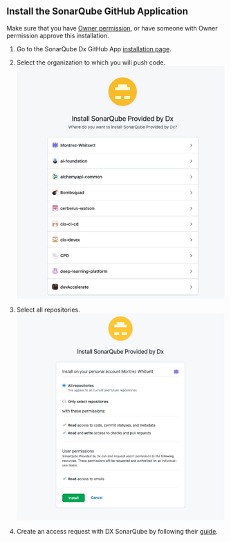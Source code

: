 ## Install the SonarQube GitHub Application

Make sure that you have [Owner permission](https://docs.github.com/en/get-started/learning-about-github/access-permissions-on-github#organization-accounts), or have someone with Owner permission approve this installation.

1. Go to the SonarQube Dx GitHub App [installation page](https://github.ibm.com/github-apps/sonarqube-provided-by-dx/installations/new).

1. Select the organization to which you will push code.
   ![GitHub Screen Capture](../images/github-app-sonarqube-organization.png)
   
1. Select all repositories.
   ![GitHub Screen Capture](../images/github-app-sonarqube-repository.png)

1. Create an access request with DX SonarQube by following their [guide](https://github.ibm.com/dx-sonarqube/dx-sonarqube/wiki/SonarQube-Access-Requests-for-Users#boarding-requests).